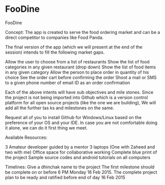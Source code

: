 # FooDine
FooDine

Concept: The app is created to serve the food ordering market and can be a direct competitor to companies like Food Panda. 

The final version of the app (which we will present at the end of the session) intends to fill the following market gaps. 

Allow the user to choose from a list of restaurants
Show the list of food categories in any given restaurant (drop down)
Show the list of food items in any given category
Allow the person to place order in quantity of his choice
See the order cart before confirming the order
Shoot a mail or SMS to a given phone number of email ID as an order confirmation

Each of the above intents will have sub objectives and mile stones. Since the project is not being imported into Github which is a version control platform for all open source projects (like the one we are building), We will add all the further tas ks and milestones on the same. 

Request all of you to install Github for Windows/Linux based on the preference of your OS and your IDE. In case you are not comfortable doing it alone, we can do it first thing we meet. 

Available Resources: 

3 Amateur developer guided by a mentor
3 laptops (One with Zaheed and two with me)
Office space for collaborative working
Complete blue print of the project
Sample source codes and android tutorials on all computers


Timelines:
Give a dhinchak name to the project
The first milestone should be complete on or before 6 PM Monday 16 Feb 2015.
The complete project plan to be ready and ratified before end of day 16 Feb 2015
